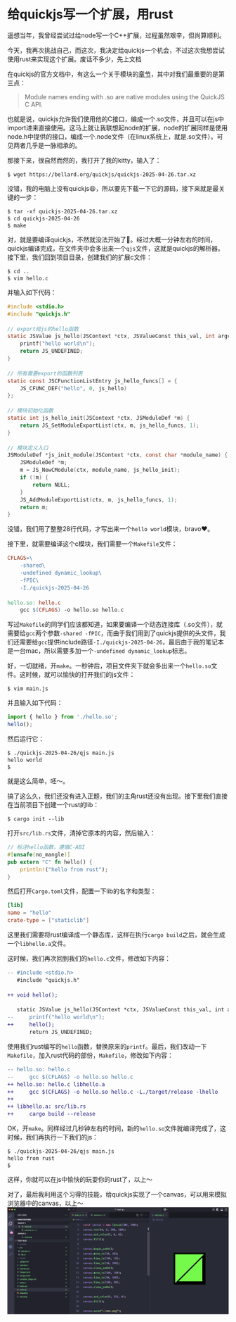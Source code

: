# 给quickjs写一个扩展，用rust

遥想当年，我曾经尝试过给node写一个C++扩展，过程虽然艰辛，但尚算顺利。

今天，我再次挑战自己，而这次，我决定给quickjs一个机会，不过这次我想尝试使用rust来实现这个扩展。废话不多少，先上文档

在quickjs的官方文档中，有这么一个关于模块的[章节](https://bellard.org/quickjs/quickjs.html#Modules)，其中对我们最重要的是第三点：

> Module names ending with .so are native modules using the QuickJS C API.

也就是说，quickjs允许我们使用他的C接口，编成一个.so文件，并且可以在js中import进来直接使用。这马上就让我联想起node的扩展，node的扩展同样是使用node.h中提供的接口，编成一个.node文件（在linux系统上，就是.so文件）。可见两者几乎是一脉相承的。

那接下来，很自然而然的，我打开了我的kitty，输入了：
```shell
$ wget https://bellard.org/quickjs/quickjs-2025-04-26.tar.xz
```

没错，我的电脑上没有quickjs😆，所以要先下载一下它的源码，接下来就是最关键的一步：
```shell
$ tar -xf quickjs-2025-04-26.tar.xz 
$ cd quickjs-2025-04-26
$ make
```

对，就是要编译quickjs，不然就没法开始了🐶。经过大概一分钟左右的时间，quickjs编译完成，在文件夹中会多出来一个`qjs`文件，这就是quickjs的解析器。接下里，我们回到项目目录，创建我们的扩展c文件：

```shell
$ cd ..
$ vim hello.c
```

并输入如下代码：
```c
#include <stdio.h>
#include "quickjs.h"

// export给js的hello函数
static JSValue js_hello(JSContext *ctx, JSValueConst this_val, int argc, JSValueConst *argv) {
    printf("hello world\n");
    return JS_UNDEFINED;
}

// 所有需要export的函数列表
static const JSCFunctionListEntry js_hello_funcs[] = {
    JS_CFUNC_DEF("hello", 0, js_hello)
};

// 模块初始化函数
static int js_hello_init(JSContext *ctx, JSModuleDef *m) {
    return JS_SetModuleExportList(ctx, m, js_hello_funcs, 1);
}

// 模块定义入口
JSModuleDef *js_init_module(JSContext *ctx, const char *module_name) {
    JSModuleDef *m;
    m = JS_NewCModule(ctx, module_name, js_hello_init);
    if (!m) {
        return NULL;
    }
    JS_AddModuleExportList(ctx, m, js_hello_funcs, 1);
    return m;
}
```

没错，我们用了整整28行代码，才写出来一个`hello world`模块，bravo❤️。

接下里，就需要编译这个c模块，我们需要一个`Makefile`文件：

```makefile
CFLAGS=\
	-shared\
	-undefined dynamic_lookup\
	-fPIC\
	-I./quickjs-2025-04-26

hello.so: hello.c
	gcc $(CFLAGS) -o hello.so hello.c
```

写过`Makefile`的同学们应该都知道，如果要编译一个动态连接库（.so文件），就需要给`gcc`两个参数`-shared -fPIC`，而由于我们用到了quickjs提供的头文件，我们还需要给`gcc`提供include路径`-I./quickjs-2025-04-26`，最后由于我的笔记本是一台mac，所以需要多加一个`-undefined dynamic_lookup`标志。

好，一切就绪，开`make`。一秒钟后，项目文件夹下就会多出来一个`hello.so`文件。这时候，就可以愉快的打开我们的js文件：

```shell
$ vim main.js
```

并且输入如下代码：
```javascript
import { hello } from './hello.so';
hello();
```

然后运行它：
```shell
$ ./quickjs-2025-04-26/qjs main.js
hello world
$
```

就是这么简单，呸～。

搞了这么久，我们还没有进入正题，我们的主角rust还没有出现。接下里我们直接在当前项目下创建一个rust的lib：
```shell
$ cargo init --lib
```

打开`src/lib.rs`文件，清掉它原本的内容，然后输入：
```rust
// 标注hello函数，遵循C-ABI
#[unsafe(no_mangle)]
pub extern "C" fn hello() {
    println!("hello from rust");
}
```

然后打开`Cargo.toml`文件，配置一下lib的名字和类型：
```toml
[lib]
name = "hello"
crate-type = ["staticlib"]
```

这里我们需要将rust编译成一个静态库，这样在执行`cargo build`之后，就会生成一个`libhello.a`文件。

这时候，我们再次回到我们的`hello.c`文件，修改如下内容：
```diff
-- #include <stdio.h>
   #include "quickjs.h"

++ void hello();

   static JSValue js_hello(JSContext *ctx, JSValueConst this_val, int argc, JSValueConst *argv) {
--     printf("hello world\n");
++     hello();
       return JS_UNDEFINED;
```

使用我们rust编写的`hello`函数，替换原来的`printf`。最后，我们改动一下`Makefile`，加入rust代码的部份，`Makefile`，修改如下内容：
```diff
-- hello.so: hello.c
--     gcc $(CFLAGS) -o hello.so hello.c 
++ hello.so: hello.c libhello.a
++     gcc $(CFLAGS) -o hello.so hello.c -L./target/release -lhello
++
++ libhello.a: src/lib.rs
++     cargo build --release
```

OK，开`make`。同样经过几秒钟左右的时间，新的`hello.so`文件就编译完成了，这时候，我们再执行一下我们的js：

```shell
$ ./quickjs-2025-04-26/qjs main.js
hello from rust
$
```

这样，你就可以在js中愉快的玩耍你的rust了，以上～

对了，最后我利用这个习得的技能，给quickjs实现了一个canvas，可以用来模拟浏览器中的canvas，以上～
![quickjs-rust](./images/quickjs-rust.png)